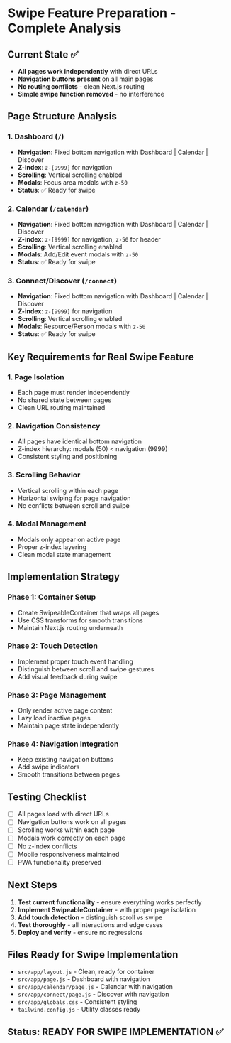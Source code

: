 # Swipe Feature Preparation - Complete Analysis

## Current State ✅
- **All pages work independently** with direct URLs
- **Navigation buttons present** on all main pages
- **No routing conflicts** - clean Next.js routing
- **Simple swipe function removed** - no interference

## Page Structure Analysis

### 1. Dashboard (`/`)
- **Navigation**: Fixed bottom navigation with Dashboard | Calendar | Discover
- **Z-index**: `z-[9999]` for navigation
- **Scrolling**: Vertical scrolling enabled
- **Modals**: Focus area modals with `z-50`
- **Status**: ✅ Ready for swipe

### 2. Calendar (`/calendar`)
- **Navigation**: Fixed bottom navigation with Dashboard | Calendar | Discover  
- **Z-index**: `z-[9999]` for navigation, `z-50` for header
- **Scrolling**: Vertical scrolling enabled
- **Modals**: Add/Edit event modals with `z-50`
- **Status**: ✅ Ready for swipe

### 3. Connect/Discover (`/connect`)
- **Navigation**: Fixed bottom navigation with Dashboard | Calendar | Discover
- **Z-index**: `z-[9999]` for navigation
- **Scrolling**: Vertical scrolling enabled
- **Modals**: Resource/Person modals with `z-50`
- **Status**: ✅ Ready for swipe

## Key Requirements for Real Swipe Feature

### 1. Page Isolation
- Each page must render independently
- No shared state between pages
- Clean URL routing maintained

### 2. Navigation Consistency
- All pages have identical bottom navigation
- Z-index hierarchy: modals (50) < navigation (9999)
- Consistent styling and positioning

### 3. Scrolling Behavior
- Vertical scrolling within each page
- Horizontal swiping for page navigation
- No conflicts between scroll and swipe

### 4. Modal Management
- Modals only appear on active page
- Proper z-index layering
- Clean modal state management

## Implementation Strategy

### Phase 1: Container Setup
- Create SwipeableContainer that wraps all pages
- Use CSS transforms for smooth transitions
- Maintain Next.js routing underneath

### Phase 2: Touch Detection
- Implement proper touch event handling
- Distinguish between scroll and swipe gestures
- Add visual feedback during swipe

### Phase 3: Page Management
- Only render active page content
- Lazy load inactive pages
- Maintain page state independently

### Phase 4: Navigation Integration
- Keep existing navigation buttons
- Add swipe indicators
- Smooth transitions between pages

## Testing Checklist

- [ ] All pages load with direct URLs
- [ ] Navigation buttons work on all pages
- [ ] Scrolling works within each page
- [ ] Modals work correctly on each page
- [ ] No z-index conflicts
- [ ] Mobile responsiveness maintained
- [ ] PWA functionality preserved

## Next Steps

1. **Test current functionality** - ensure everything works perfectly
2. **Implement SwipeableContainer** - with proper page isolation
3. **Add touch detection** - distinguish scroll vs swipe
4. **Test thoroughly** - all interactions and edge cases
5. **Deploy and verify** - ensure no regressions

## Files Ready for Swipe Implementation

- `src/app/layout.js` - Clean, ready for container
- `src/app/page.js` - Dashboard with navigation
- `src/app/calendar/page.js` - Calendar with navigation  
- `src/app/connect/page.js` - Discover with navigation
- `src/app/globals.css` - Consistent styling
- `tailwind.config.js` - Utility classes ready

## Status: READY FOR SWIPE IMPLEMENTATION ✅
